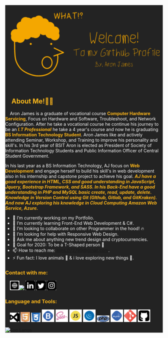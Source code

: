 <div style="background-color: #232323; color: #fff;">
<img src="image/updated-banner.png">

## <span style="color: #ffb71b; padding: 0 20px;">About Me!👨‍💻</span>
<span style="padding: 0 15px;">Aron James is a graduate of vocational course <span style="color: #ffb71b; font-weight: bold;">Computer Hardware Servicing</span>, Focus on Hardware and Software, Troubleshoot, and Network Configuration. After he take a vocational course he continue his journey to be an <span style="color: #ffb71b; font-weight: bold;">_I.T Professional_</span> he take a 4 year's course and now he is graduating <span style="color: #ffb71b; font-weight: bold;">BS Information Technology Student</span>. Aron James like and actively attending Seminar, Workshop, and Training to improve his personality and skill's. In his 3rd year of BSIT Aron is elected as President of Society of Information Technology Students and Public Information Officer of Central Student Government.

In his last year as a BS Information Technology, AJ focus on <span style="color: #ffb71b; font-weight: bold;">Web Development</span> and engage herself to build his skill's in web development also in his internship and capstone project to achieve his goal. <span style="color: #ffb71b; font-weight: bold;">_AJ have a good experience in HTML, CSS and good understanding in JavaScript, Jquery, Bootstrap Framework, and SASS. In his Back-End have a good understanding in PHP and MySQL basic create, read, update, delete. Knowledge in Version Control using Git (GIthub, Gitlab, and GitKraken). And now AJ exploring his knowledge in Cloud Computing Amazon Web Service, Azure._</span> </span>

- 🔭 I’m currently working on my Portfolio.
- 🌱 I’m currently learning Front-End Web Development & C#.
- 👯 I’m looking to collaborate on other Programmer in the hood! 🔥
- 🤔 I’m looking for help with Responsive Web Design.
- 💬 Ask me about anything new trend design and cryptocurrencies.
- 🤗 Goal for 2020: To be a T-Shaped person 🎯
- 📫 How to reach me: <ajms.072799@gmail.com>.
- ⚡ Fun fact: I love animals 🐶 & i love exploring new things 🚀.

### <span style="color: #ffb71b; font-weight: bold;">Contact with me:</span>
<span style="padding-left: 15px;">[<img src="image/iconfinder_Website_4490636.svg" width="30">](https://ajmsdlsrys-dev.netlify.app/index.html "Aron James Portfolio Site")[<image src="image/iconfinder_Rounded_Facebook_svg_5282541.svg" width="30">](https://www.facebook.com/aronjames27 "Facebook Profile") [<img src="image/iconfinder_Rounded_Linkedin2_svg_5282542.svg" width="30">](https://www.linkedin.com/in/ajmsdlsrys-dev/ "Linkedin Profile") [<img src="image/iconfinder_Rounded_Twitter5_svg_5282551.svg" width="30">](https://twitter.com/_ajmsdlsrys "Twitter Profile") [<img src="image/iconfinder_Rounded_Instagram_svg_5282544.svg" width="30">](https://www.instagram.com/_ajmsdlsrys/?hl=en "Instagram Profile") </span>

### <span style="color: #ffb71b; font-weight: bold;">Language and Tools:</span> 
<span style="padding-left: 15px"><img src="image/iconfinder_windows-visual-studio_306167.svg" alt="Visual Studio Icon" width="30"> <img src="image/iconfinder_html5_245995.svg" alt="HTML5" width="30"> <img src="image/iconfinder_badge-css-3_317756.svg" alt="css3" width="30"> <img src="image/iconfinder_Bootstrap_682700.svg" alt="bootstrap" width="40"> <img src="image/iconfinder_288_Sass_logo_4375066.svg" alt="Sass" width="40"> <img src="image/iconfinder_code-programming-javascript-software-develop-command-language_652581.svg" alt="JavaScript" width="40"> <img src="image/iconfinder_code-programming-javascript-jquery-develop-framework-language_652582.svg" alt="jquery" width="40"> <img src="image/iconfinder_php-logo_1012812.svg" alt="PHP" width="40"> <img src="image/iconfinder_my_sql_682683.svg" alt="MySql" width="40"> <img src="image/iconfinder_social_media_social_media_logo_git_2993773.svg" alt="Git" width="40"> <img src="image/iconfinder_github-square_1608907.svg" alt="Github" width="40"></span>

[![Top Langs](https://github-readme-stats.vercel.app/api/top-langs/?username=ajms072799&layout=compact)](https://github.com/anuraghazra/github-readme-stats)
</div>